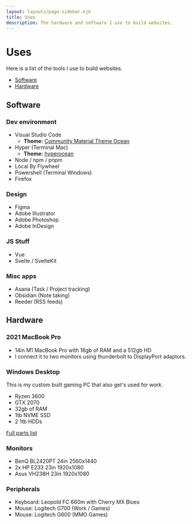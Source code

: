 ```yaml
---
layout: layouts/page-sidebar.njk
title: Uses
description: The hardware and software I use to build websites.
---
```


# Uses

Here is a list of the tools I use to build websites.

- [Software](#software)
- [Hardware](#hardware)

## Software

### Dev environment

- Visual Studio Code
  - **Theme:** [Community Material Theme Ocean](https://marketplace.visualstudio.com/items?itemName=Equinusocio.vsc-community-material-theme)
- Hyper (Terminal Mac)
  - **Theme:** [hyperocean](https://hyper.is/store/hyperocean)
- Node / npm / pnpm
- Local By Flywheel
- Powershell (Terminal Windows)
- Firefox

### Design

- Figma
- Adobe Illustrator
- Adobe Photoshop
- Adobe InDesign

### JS Stuff

- Vue
- Svelte / SvelteKit

### Misc apps

- Asana (Task / Project tracking)
- Obsidian (Note taking)
- Reeder (RSS feeds)

## Hardware

### 2021 MacBook Pro

- 14in M1 MacBook Pro with 16gb of RAM and a 512gb HD
- I connect it to two monitors using thunderbolt to DisplayPort adaptors.

### Windows Desktop

This is my custom built gaming PC that also get's used for work.

- Ryzen 3600
- GTX 2070
- 32gb of RAM
- 1tb NVME SSD
- 2 1tb HDDs

[Full parts list](https://pcpartpicker.com/user/Fiserne/saved/#view=Tmswzy)

### Monitors

- BenQ BL2420PT 24in 2560x1440
- 2x HP E233 23in 1920x1080
- Asus VH238H 23in 1920x1080

### Peripherals

- Keyboard: Leopold FC 660m with Cherry MX Blues
- Mouse: Logitech G700 (Work / Games)
- Mouse: Logitech G600 (MMO Games)
